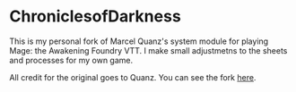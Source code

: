 # ChroniclesofDarkness
This is my personal fork of Marcel Quanz's system module for playing Mage: the Awakening Foundry VTT. I make small adjustmetns to the sheets and processes for my own game.

All credit for the original goes to Quanz. You can see the fork [here](https://gitlab.com/MarlQ/mta).
